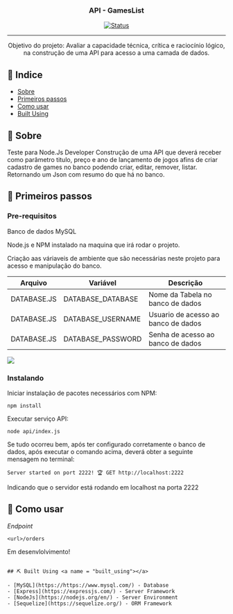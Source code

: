 
<h3 align="center">API - GamesList</h3>

<div align="center">

[![Status](https://img.shields.io/badge/Status-Complete-brightgreen)]()

</div>

---

<p align="center"> Objetivo do projeto: 
  Avaliar a capacidade técnica, crítica e raciocínio lógico, na construção de uma API para acesso a uma camada de dados.
    <br> 
</p>

## 📝 Indice

- [Sobre](#about)
- [Primeiros passos](#getting_started)
- [Como usar](#usage)
- [Built Using](#built_using)


## 🧐 Sobre <a name = "about"></a>

<p>
  Teste para Node.Js Developer
  Construção de uma API que deverá receber como parâmetro titulo, preço e ano de lançamento de jogos afins de criar cadastro de games no banco podendo criar, 
  editar, remover, listar.
  Retornando um Json com resumo do que há no banco.
</p>


## 🏁 Primeiros passos <a name = "getting_started"></a>

### Pre-requisitos
Banco de dados MySQL

Node.js e NPM instalado na maquina que irá rodar o projeto.

Criação aas váriaveis de ambiente que são necessárias neste projeto para acesso e manipulação do banco.


| Arquivo            | Variável          | Descrição                                              |
| ------------------ | ----------------- | ------------------------------------------------------ |
| DATABASE.JS        | DATABASE_DATABASE | Nome da Tabela no banco de dados                       |
| DATABASE.JS        | DATABASE_USERNAME | Usuario de acesso ao banco de dados                    |
| DATABASE.JS        | DATABASE_PASSWORD | Senha de acesso ao banco de dados                      |

<img src="https://github.com/fabricio-26/api-rest-games/blob/main/api/others/img.jpeg">


### Instalando

Iniciar instalação de pacotes necessários com NPM:
```
npm install
```
Executar serviço API:
```
node api/index.js
```
Se tudo ocorreu bem, após ter configurado corretamente o banco de dados, após executar o comando acima, deverá obter a seguinte mensagem no terminal:
```
Server started on port 2222! 🏆 GET http://localhost:2222
```
Indicando que o servidor está rodando em localhost na porta 2222
## 🎈 Como usar <a name="usage"></a>
_Endpoint_

`<url>/orders`

Em desenvlolvimento!

```

## ⛏️ Built Using <a name = "built_using"></a>

- [MySQL](https://https://www.mysql.com/) - Database
- [Express](https://expressjs.com/) - Server Framework
- [NodeJs](https://nodejs.org/en/) - Server Environment
- [Sequelize](https://sequelize.org/) - ORM Framework

